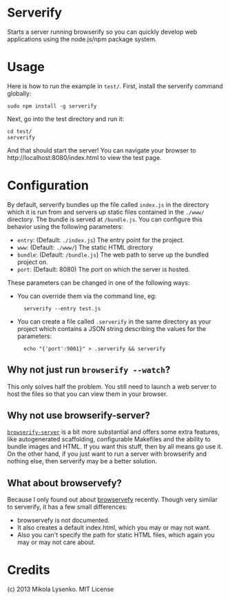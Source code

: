 Serverify
=========

Starts a server running browserify so you can quickly develop web applications using the node.js/npm package system.

Usage
=====

Here is how to run the example in `test/`.  First, install the serverify command globally:

    sudo npm install -g serverify
    
Next, go into the test directory and run it:

    cd test/
    serverify
    
And that should start the server!  You can navigate your browser to http://localhost:8080/index.html to view the test page.

Configuration
=============

By default, serverify bundles up the file called `index.js` in the directory which it is run from and servers up static files contained in the `./www/` directory.  The bundle is served at `/bundle.js`.  You can configure this behavior using the following parameters:

* `entry`: (Default: `./index.js`) The entry point for the project.
* `www`: (Default: `./www/`) The static HTML directory
* `bundle`: (Default: `/bundle.js`) The web path to serve up the bundled project on.
* `port`: (Default: 8080) The port on which the server is hosted.

These parameters can be changed in one of the following ways:

* You can override them via the command line, eg:

        serverify --entry test.js
    
* You can create a file called `.serverify` in the same directory as your project which contains a JSON string describing the values for the parameters:

        echo "{'port':9001}" > .serverify && serverify

## Why not just run `browserify --watch`?

This only solves half the problem.  You still need to launch a web server to host the files so that you can view them in your browser.

## Why not use browserify-server?

[`browserify-server`](https://github.com/Raynos/browserify-server) is a bit more substantial and offers some extra features, like autogenerated scaffolding, configurable Makefiles and the ability to bundle images and HTML.  If you want this stuff, then by all means go use it.  On the other hand, if you just want to run a server with browserify and nothing else, then serverify may be a better solution.

## What about browservefy?

Because I only found out about [browservefy](https://github.com/chrisdickinson/browservefy) recently.  Though very similar to serverify, it has a few small differences:

* browservefy is not documented.
* It also creates a default index.html, which you may or may not want.
* Also you can't specify the path for static HTML files, which again you may or may not care about.

Credits
=======
(c) 2013 Mikola Lysenko.  MIT License
